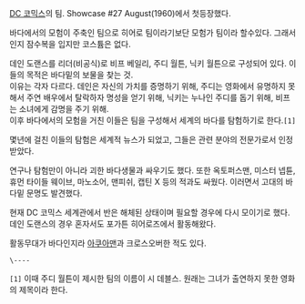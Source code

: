 [DC 코믹스](DC%20%EC%BD%94%EB%AF%B9%EC%8A%A4.md)의 팀. Showcase #27
August(1960)에서 첫등장했다.

바다에서의 모험이 주축인 팀으로 히어로 팀이라기보단 모험가 팀이라 할수있다. 그래서인지 잠수복을 입지만 코스튬은 없다.  

데인 도랜스를 리더(비공식)로 비프 베일리, 주디 월튼, 닉키 월튼으로 구성되어 있다. 이들의 목적은 바다밑의 보물을 찾는 것.  
이유는 각자 다르다. 데인은 자신의 가치를 증명하기 위해, 주디는 영화에서 유명하지 못해서 주연 배우에서 탈락하자 명성을 얻기 위해, 닉키는
누나인 주디를 돕기 위해, 비프는 소녀에게 감명을 주기 위해.  
이후 바다에서의 모험을 거친 이들은 팀을 구성해서 세계의 바다를 탐험하기로 한다.`[1]`

몇년에 걸친 이들의 탐험은 세계적 뉴스가 되었고, 그들은 관련 분야의 전문가로서 인정받았다.  

연구나 탐험만이 아니라 괴한 바다생물과 싸우기도 했다. 또한 옥토퍼스맨, 미스터 넵튠, 휴먼 타이들 웨이브, 마노소어, 맨피쉬, 캡틴 X
등의 적과도 싸웠다. 이러면서 고대의 바다밑 문명도 발견했다.  

현재 DC 코믹스 세계관에서 반은 해체된 상태이며 필요할 경우에 다시 모이기로 했다. 데인 도랜스의 경우 혼자서도 포가튼 히어로즈에서
활동해왔다.  

활동무대가 바다인지라 [아쿠아맨](%EC%95%84%EC%BF%A0%EC%95%84%EB%A7%A8.md)과 크로스오버한 적도 있다.

`\----`

`[1]` 이때 주디 월튼이 제시한 팀의 이름이 시 데블스. 원래는 그녀가 출연하지 못한 영화의 제목이라 한다.

